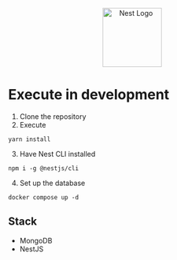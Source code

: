 <p align="center">
  <a href="http://nestjs.com/" target="blank"><img src="https://nestjs.com/img/logo-small.svg" width="120" alt="Nest Logo" /></a>
</p>

# Execute in development

1. Clone the repository
2. Execute
```
yarn install
```
3. Have Nest CLI installed
```
npm i -g @nestjs/cli
```
4. Set up the database
```
docker compose up -d
```

## Stack
* MongoDB
* NestJS
